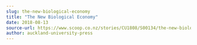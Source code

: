 ```yaml
---
slug: the-new-biological-economy
title: "The New Biological Economy"
date: 2018-08-13
source-url: https://www.scoop.co.nz/stories/CU1808/S00134/the-new-biological-economy.htm
author: auckland-university-press
---
```

